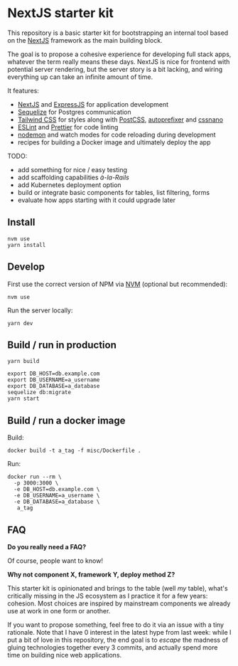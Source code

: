 NextJS starter kit
==================

This repository is a basic starter kit for bootstrapping an internal tool
based on the [NextJS](https://nextjs.org/) framework as the main building
block.

The goal is to propose a cohesive experience for developing full stack apps,
whatever the term really means these days. NextJS is nice for frontend with
potential server rendering, but the server story is a bit lacking, and wiring
everything up can take an infinite amount of time.

It features:
- [NextJS](https://nextjs.org/) and [ExpressJS](http://expressjs.com/) for application development
- [Sequelize](http://docs.sequelizejs.com/) for Postgres communication
- [Tailwind CSS](https://tailwindcss.com/) for styles along with [PostCSS](https://postcss.org/), [autoprefixer](https://github.com/postcss/autoprefixer) and [cssnano](https://cssnano.co/)
- [ESLint](https://eslint.org/) and [Prettier](https://prettier.io/) for code linting
- [nodemon](http://nodemon.io/) and watch modes for code reloading during development
- recipes for building a Docker image and ultimately deploy the app

TODO:
- add something for nice / easy testing
- add scaffolding capabilities _à-la-Rails_
- add Kubernetes deployment option
- build or integrate basic components for tables, list filtering, forms
- evaluate how apps starting with it could upgrade later


Install
-------

    nvm use
    yarn install


Develop
-------

First use the correct version of NPM via [NVM](https://github.com/creationix/nvm) (optional but recommended):

    nvm use

Run the server locally:

    yarn dev


Build / run in production
-------------------------

    yarn build

    export DB_HOST=db.example.com
    export DB_USERNAME=a_username
    export DB_DATABASE=a_database
    sequelize db:migrate
    yarn start


Build / run a docker image
-----------------------

Build:

    docker build -t a_tag -f misc/Dockerfile .

Run:

    docker run --rm \
      -p 3000:3000 \
      -e DB_HOST=db.example.com \
      -e DB_USERNAME=a_username \
      -e DB_DATABASE=a_database \
       a_tag


FAQ
---

**Do you really need a FAQ?**

Of course, people want to know!

**Why not component X, framework Y, deploy method Z?**

This starter kit is opinionated and brings to the table (well _my_ table), what's
critically missing in the JS ecosystem as I practice it for a few years: cohesion.
Most choices are inspired by mainstream components we already use at work in one
form or another.

If you want to propose something, feel free to do it via an issue with a tiny
rationale. Note that I have 0 interest in the latest hype from last week: while I
put a bit of love in this repository, the end goal is to _escape_ the madness of
gluing technologies together every 3 commits, and actually spend more time on
building nice web applications.

